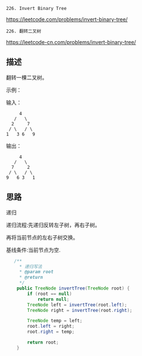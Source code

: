 
`226. Invert Binary Tree`

<https://leetcode.com/problems/invert-binary-tree/>

`226. 翻转二叉树`

<https://leetcode-cn.com/problems/invert-binary-tree/>

## 描述

翻转一棵二叉树。

示例：

输入：
```
     4
   /   \
  2     7
 / \   / \
1   3 6   9
```
输出：
```
     4
   /   \
  7     2
 / \   / \
9   6 3   1
```

## 思路
递归

递归流程:先递归反转左子树，再右子树。

再将当前节点的左右子树交换。

基线条件:当前节点为空.



```java
   /**
     * 递归写法
     * @param root
     * @return
     */
    public TreeNode invertTree(TreeNode root) {
        if (root == null)
            return null;
        TreeNode left = invertTree(root.left);
        TreeNode right = invertTree(root.right);

        TreeNode temp = left;
        root.left = right;
        root.right = temp;

        return root;
    }
```

